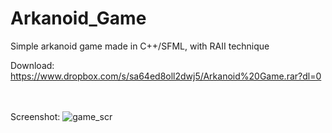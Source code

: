 # Arkanoid_Game
Simple arkanoid game made in C++/SFML, with RAII technique<br />

Download:<br />
https://www.dropbox.com/s/sa64ed8oll2dwj5/Arkanoid%20Game.rar?dl=0

<br /><br />
Screenshot:
![game_scr](https://user-images.githubusercontent.com/38703432/41813210-8f917ae0-7731-11e8-9c44-8815d7b80eb0.png)

